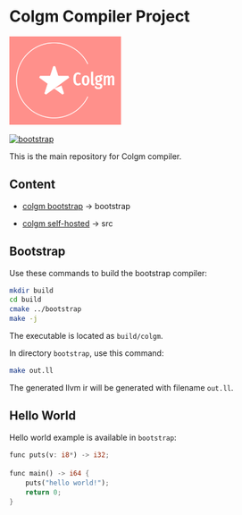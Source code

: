 # Colgm Compiler Project

<img src="./doc/png/logo-small.png" style="width:200px"></img>

[![bootstrap](https://github.com/colgm/colgm/actions/workflows/ci.yml/badge.svg)](https://github.com/colgm/colgm/actions/workflows/ci.yml)

This is the main repository for Colgm compiler.

## Content

- [colgm bootstrap](./bootstrap/README.md) -> bootstrap

- [colgm self-hosted](./src/README.md) -> src

## Bootstrap

Use these commands to build the bootstrap compiler:

```sh
mkdir build
cd build
cmake ../bootstrap
make -j
```

The executable is located as `build/colgm`.

In directory `bootstrap`, use this command:

```sh
make out.ll
```

The generated llvm ir will be generated with filename `out.ll`.

## Hello World

Hello world example is available in `bootstrap`:

```rust
func puts(v: i8*) -> i32;

func main() -> i64 {
    puts("hello world!");
    return 0;
}
```

